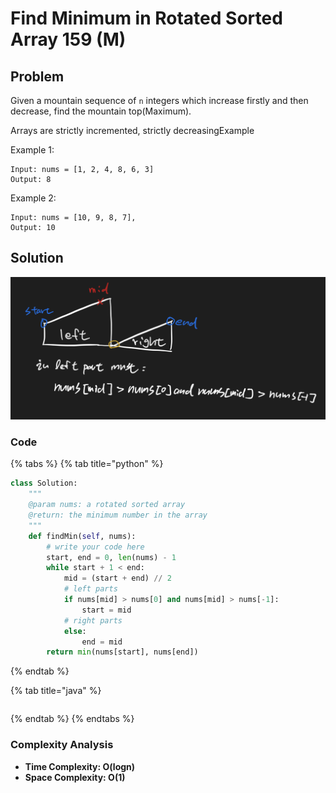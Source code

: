 # Find Minimum in Rotated Sorted Array 159 \(M\)

## Problem

Given a mountain sequence of `n` integers which increase firstly and then decrease, find the mountain top\(Maximum\).

Arrays are strictly incremented, strictly decreasingExample

Example 1:

```text
Input: nums = [1, 2, 4, 8, 6, 3] 
Output: 8
```

Example 2:

```text
Input: nums = [10, 9, 8, 7], 
Output: 10
```

## Solution

![](../../.gitbook/assets/screen-shot-2021-04-24-at-1.04.44-am.png)

### Code

{% tabs %}
{% tab title="python" %}
```python
class Solution:
    """
    @param nums: a rotated sorted array
    @return: the minimum number in the array
    """
    def findMin(self, nums):
        # write your code here
        start, end = 0, len(nums) - 1
        while start + 1 < end:
            mid = (start + end) // 2
            # left parts
            if nums[mid] > nums[0] and nums[mid] > nums[-1]:
                start = mid
            # right parts
            else:
                end = mid
        return min(nums[start], nums[end])

```
{% endtab %}

{% tab title="java" %}
```

```
{% endtab %}
{% endtabs %}

### Complexity Analysis

* **Time Complexity: O\(logn\)**
* **Space Complexity: O\(1\)**

